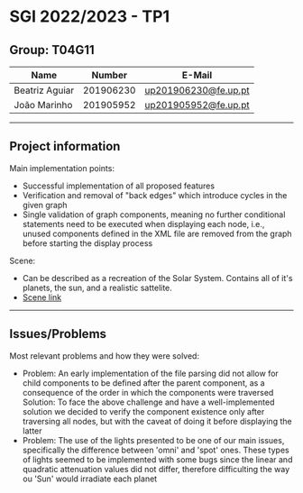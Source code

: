 # SGI 2022/2023 - TP1

## Group: T04G11

| Name             | Number    | E-Mail               |
| ---------------- | --------- | -------------------- |
| Beatriz Aguiar   | 201906230 | up201906230@fe.up.pt |
| João Marinho     | 201905952 | up201905952@fe.up.pt |

----
## Project information

Main implementation points:
- Successful implementation of all proposed features
- Verification and removal of "back edges" which introduce cycles in the given graph
- Single validation of graph components, meaning no further conditional statements need to be executed when displaying each node, i.e., unused components defined in the XML file are removed from the graph before starting the display process

Scene:
- Can be described as a recreation of the Solar System. Contains all of it's planets, the sun, and a realistic sattelite.  
- [Scene link](./scenes/space.xml)
----
## Issues/Problems

Most relevant problems and how they were solved:

- Problem: An early implementation of the file parsing did not allow for child components to be defined after the parent component, as a consequence of the order in which the components were traversed
Solution: To face the above challenge and have a well-implemented solution we decided to verify the component existence only after traversing all nodes, but with the caveat of doing it before displaying the latter
- Problem: The use of the lights presented to be one of our main issues, specifically the difference between 'omni' and 'spot' ones. These types of lights seemed to be implemented with some bugs since the linear and quadratic attenuation values did not differ, therefore difficulting the way ou 'Sun' would irradiate each planet
